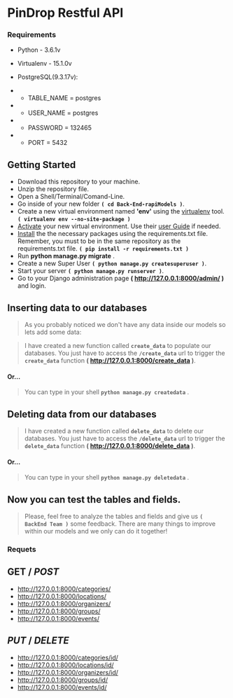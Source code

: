 # PinDrop Restful API

### Requirements

- Python - 3.6.1v

- Virtualenv - 15.1.0v

- PostgreSQL(9.3.17v):
- - TABLE_NAME = postgres
- - USER_NAME = postgres
- - PASSWORD = 132465
- - PORT = 5432



## Getting Started

- Download this repository to your machine.
- Unzip the repository file.
- Open a Shell/Terminal/Comand-Line.
- Go inside of your new folder **`( cd Back-End-rapiModels )`**.
- Create a new virtual environment named **'env'** using the [virtualenv](https://virtualenv.pypa.io/en/stable/installation/) tool. **`( virtualenv env --no-site-package )`**
- [Activate](https://virtualenv.pypa.io/en/stable/userguide/#activate-script) your new virtual environment. Use their [user Guide](https://virtualenv.pypa.io/en/stable/userguide/) if needed. 
- [Install](http://python-guide-pt-br.readthedocs.io/en/latest/dev/virtualenvs/#other-notes) the the necessary packages using the requirements.txt file. Remember, you must to be in the same repository as the requirements.txt file. **`( pip install -r requirements.txt )`**
- Run **python manage.py migrate** .
- Create a new Super User **`( python manage.py createsuperuser )`**.
- Start your server **`( python manage.py runserver )`**.
- Go to your Django administration page **( http://127.0.0.1:8000/admin/ )** and login.

## Inserting data to our databases

>   As you probably noticed we don't have any data inside our models so lets add some data:

> I have created a new function called **`create_data`** to populate our databases. You just have to access the __`/create_data`__ url to trigger the **`create_data`** function **( http://127.0.0.1:8000/create_data )**.

#### Or...

> You can type in your shell **`python manage.py createdata`** .

## Deleting data from our databases

>   I have created a new function called **`delete_data`** to delete our databases. You just have to access the __`/delete_data`__ url to trigger the **`delete_data`** function **( http://127.0.0.1:8000/delete_data )**.

#### Or...

> You can type in your shell **`python manage.py deletedata`** .


## Now you can test the tables and fields. 

>   Please, feel free to analyze the tables and fields and give us **`( BackEnd Team )`** some feedback. There are many things to improve within our models and we only can do it together!

### Requets

## GET / *POST*

- http://127.0.0.1:8000/categories/
- http://127.0.0.1:8000/locations/
- http://127.0.0.1:8000/organizers/
- http://127.0.0.1:8000/groups/
- http://127.0.0.1:8000/events/

## *PUT* / *DELETE*

- http://127.0.0.1:8000/categories/id/
- http://127.0.0.1:8000/locations/id/
- http://127.0.0.1:8000/organizers/id/
- http://127.0.0.1:8000/groups/id/
- http://127.0.0.1:8000/events/id/


